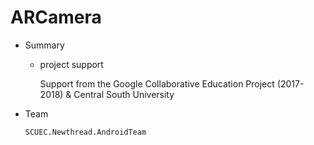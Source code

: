# ARCamera
- Summary
    - project support

      Support from the Google Collaborative Education Project (2017-2018) & Central South University
- Team

      SCUEC.Newthread.AndroidTeam



